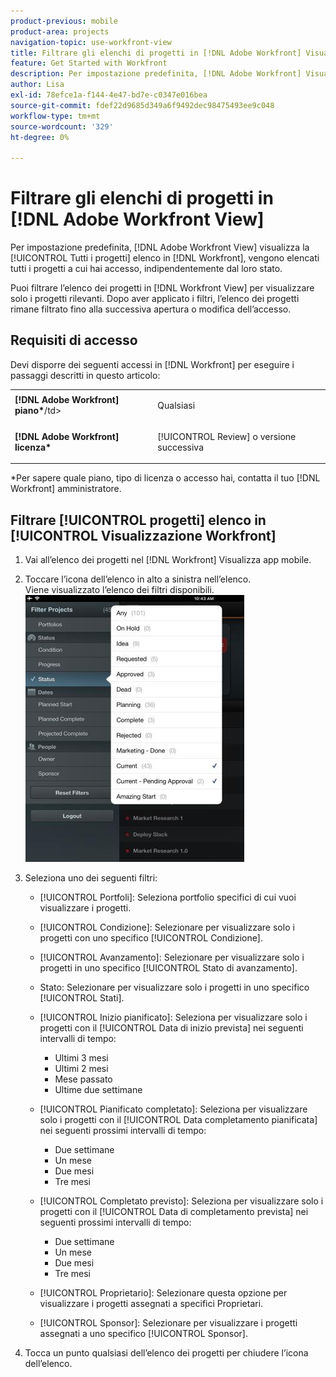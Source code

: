 ```yaml
---
product-previous: mobile
product-area: projects
navigation-topic: use-workfront-view
title: Filtrare gli elenchi di progetti in [!DNL Adobe Workfront] Visualizza
feature: Get Started with Workfront
description: Per impostazione predefinita, [!DNL Adobe Workfront] Visualizza visualizza la [!UICONTROL Tutti i progetti] elenco in [!DNL Workfront], vengono elencati tutti i progetti a cui hai accesso, indipendentemente dal loro stato.
author: Lisa
exl-id: 78efce1a-f144-4e47-bd7e-c0347e016bea
source-git-commit: fdef22d9685d349a6f9492dec98475493ee9c048
workflow-type: tm+mt
source-wordcount: '329'
ht-degree: 0%

---
```


# Filtrare gli elenchi di progetti in [!DNL Adobe Workfront View]

Per impostazione predefinita, [!DNL Adobe Workfront View] visualizza la [!UICONTROL Tutti i progetti] elenco in [!DNL Workfront], vengono elencati tutti i progetti a cui hai accesso, indipendentemente dal loro stato.

Puoi filtrare l’elenco dei progetti in [!DNL Workfront View] per visualizzare solo i progetti rilevanti. Dopo aver applicato i filtri, l’elenco dei progetti rimane filtrato fino alla successiva apertura o modifica dell’accesso.

## Requisiti di accesso

Devi disporre dei seguenti accessi in [!DNL Workfront] per eseguire i passaggi descritti in questo articolo:

<table style="table-layout:auto"> 
 <col> 
 </col> 
 <col> 
 </col> 
 <tbody> 
  <tr> 
   <td role="rowheader"><strong>[!DNL Adobe Workfront] piano*</strong>/td&gt; 
   <td> <p>Qualsiasi</p> </td> 
  </tr> 
  <tr> 
   <td role="rowheader"><strong>[!DNL Adobe Workfront] licenza*</strong></td> 
   <td> <p>[!UICONTROL Review] o versione successiva</p> </td> 
  </tr> 
 </tbody> 
</table>

&#42;Per sapere quale piano, tipo di licenza o accesso hai, contatta il tuo [!DNL Workfront] amministratore.

## Filtrare [!UICONTROL progetti] elenco in [!UICONTROL Visualizzazione Workfront]

1. Vai all’elenco dei progetti nel [!DNL Workfront] Visualizza app mobile.
1. Toccare l’icona dell’elenco in alto a sinistra nell’elenco.\
   Viene visualizzato l’elenco dei filtri disponibili.\
   ![WF_View_filters_050621.jpg](assets/wf-view-filters-050621-350x427.jpg)

1. Seleziona uno dei seguenti filtri:

   * [!UICONTROL Portfoli]: Seleziona portfolio specifici di cui vuoi visualizzare i progetti.
   * [!UICONTROL Condizione]: Selezionare per visualizzare solo i progetti con uno specifico [!UICONTROL Condizione].
   * [!UICONTROL Avanzamento]: Selezionare per visualizzare solo i progetti in uno specifico [!UICONTROL Stato di avanzamento].
   * Stato: Selezionare per visualizzare solo i progetti in uno specifico [!UICONTROL Stati].
   * [!UICONTROL Inizio pianificato]: Seleziona per visualizzare solo i progetti con il [!UICONTROL Data di inizio prevista] nei seguenti intervalli di tempo:

      * Ultimi 3 mesi
      * Ultimi 2 mesi
      * Mese passato
      * Ultime due settimane
   * [!UICONTROL Pianificato completato]: Seleziona per visualizzare solo i progetti con il [!UICONTROL Data completamento pianificata] nei seguenti prossimi intervalli di tempo:

      * Due settimane
      * Un mese
      * Due mesi
      * Tre mesi
   * [!UICONTROL Completato previsto]: Seleziona per visualizzare solo i progetti con il [!UICONTROL Data di completamento prevista] nei seguenti prossimi intervalli di tempo:

      * Due settimane
      * Un mese
      * Due mesi
      * Tre mesi
   * [!UICONTROL Proprietario]: Selezionare questa opzione per visualizzare i progetti assegnati a specifici Proprietari.
   * [!UICONTROL Sponsor]: Selezionare per visualizzare i progetti assegnati a uno specifico [!UICONTROL Sponsor].




1. Tocca un punto qualsiasi dell’elenco dei progetti per chiudere l’icona dell’elenco.
